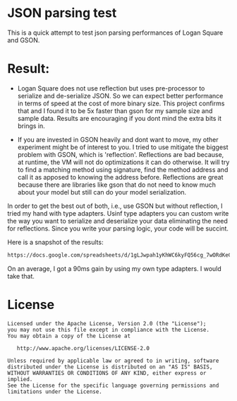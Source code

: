 # JSON parsing test

This is a quick attempt to test json parsing performances of Logan Square and GSON.

# Result:
- Logan Square does not use reflection but uses pre-processor to serialize and de-serialize JSON. So we can expect better performance in terms of speed at the cost of more binary size. This project confirms that and I found it to be 5x faster than gson for my sample size and sample data. Results are encouraging if you dont mind the extra bits it brings in.

- If you are invested in GSON heavily and dont want to move, my other experiment might be of interest to you. I tried to use mitigate the biggest problem with GSON, which is 'reflection'. Reflections are bad because, at runtime, the VM will not do optimizations it can do otherwise. It will try to find a matching method using signature, find the method address and call it as apposed to knowing the address before. Reflections are great because there are libraries like gson that do not need to know much about your model but still can do your model serialization.

In order to get the best out of both, i.e., use GSON but without reflection, I tried my hand with type adapters. Usinf type adapters you can custom write the way you want to serialize and deserialize your data eliminating the need for reflections. Since you write your parsing logic, your code will be succint. 

Here is a snapshot of the results:
```xml
https://docs.google.com/spreadsheets/d/1gLJwpah1yKhWC6kyFQ56cg_7wORdKeCzm4jnWOqKglA/edit?usp=sharing
```

On an average, I got a 90ms gain by using my own type adapters. I would take that.

License
=======


    Licensed under the Apache License, Version 2.0 (the "License");
    you may not use this file except in compliance with the License.
    You may obtain a copy of the License at

       http://www.apache.org/licenses/LICENSE-2.0

    Unless required by applicable law or agreed to in writing, software
    distributed under the License is distributed on an "AS IS" BASIS,
    WITHOUT WARRANTIES OR CONDITIONS OF ANY KIND, either express or implied.
    See the License for the specific language governing permissions and
    limitations under the License.
